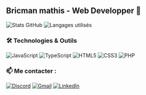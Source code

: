 ## Bricman mathis - Web Developper 🚀

![Stats GitHub](https://github-readme-stats.vercel.app/api?username=Mattbrn0&show_icons=true&theme=dark)
![Langages utilisés](https://github-readme-stats.vercel.app/api/top-langs/?username=Mattbrn0&layout=compact&langs_count=6&theme=dark)

### 🛠️ Technologies & Outils

![JavaScript](https://img.shields.io/badge/-JavaScript-F7DF1E?logo=javascript&logoColor=black&style=flat)
![TypeScript](https://img.shields.io/badge/-TypeScript-3178C6?logo=typescript&logoColor=white&style=flat)
![HTML5](https://img.shields.io/badge/-HTML5-E34F26?logo=html5&logoColor=white&style=flat)
![CSS3](https://img.shields.io/badge/-CSS3-1572B6?logo=css3&logoColor=white&style=flat)
![PHP](https://img.shields.io/badge/-PHP-777BB4?logo=php&logoColor=white&style=flat)

### 📫 Me contacter :

[![Discord](https://img.shields.io/badge/Discord-5865F2?logo=discord&logoColor=white)](https://discords.com/bio/p/matttbrn)
[![Gmail](https://img.shields.io/badge/Gmail-D14836?logo=gmail&logoColor=white)](mailto:mbricman3@gmail.com)
[![LinkedIn](https://img.shields.io/badge/LinkedIn-0077B5?logo=linkedin&logoColor=white)]([https://linkedin.com/in/tonprofil](https://www.linkedin.com/in/mathis-bricman-860a4a250/))
